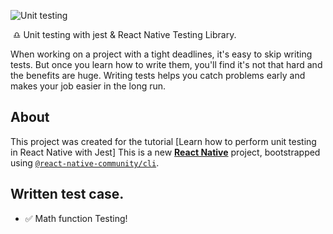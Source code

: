 
![Unit testing](https://github.com/user-attachments/assets/7286dbbc-27f6-4c6e-bdd4-78be24ce693f)





 ♎️ Unit testing with jest & React Native Testing Library.

When working on a project with a tight deadlines, it's easy to skip writing tests. But once you learn how to write them, you'll find it's not that hard and the benefits are huge. Writing tests helps you catch problems early and makes your job easier in the long run.

## About

This project was created for the tutorial [Learn how to perform unit testing in React Native with Jest]
This is a new [**React Native**](https://reactnative.dev) project, bootstrapped using [`@react-native-community/cli`](https://github.com/react-native-community/cli).

## Written test case.

- ✅ Math function Testing!






